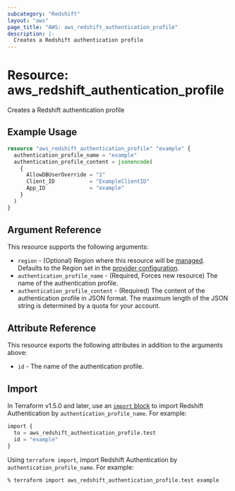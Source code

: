 ```yaml
---
subcategory: "Redshift"
layout: "aws"
page_title: "AWS: aws_redshift_authentication_profile"
description: |-
  Creates a Redshift authentication profile
---
```


# Resource: aws_redshift_authentication_profile

Creates a Redshift authentication profile

## Example Usage

```terraform
resource "aws_redshift_authentication_profile" "example" {
  authentication_profile_name = "example"
  authentication_profile_content = jsonencode(
    {
      AllowDBUserOverride = "1"
      Client_ID           = "ExampleClientID"
      App_ID              = "example"
    }
  )
}
```

## Argument Reference

This resource supports the following arguments:

* `region` - (Optional) Region where this resource will be [managed](https://docs.aws.amazon.com/general/latest/gr/rande.html#regional-endpoints). Defaults to the Region set in the [provider configuration](https://registry.terraform.io/providers/hashicorp/aws/latest/docs#aws-configuration-reference).
* `authentication_profile_name` - (Required, Forces new resource) The name of the authentication profile.
* `authentication_profile_content` - (Required) The content of the authentication profile in JSON format. The maximum length of the JSON string is determined by a quota for your account.

## Attribute Reference

This resource exports the following attributes in addition to the arguments above:

* `id` - The name of the authentication profile.

## Import

In Terraform v1.5.0 and later, use an [`import` block](https://developer.hashicorp.com/terraform/language/import) to import Redshift Authentication by `authentication_profile_name`. For example:

```terraform
import {
  to = aws_redshift_authentication_profile.test
  id = "example"
}
```

Using `terraform import`, import Redshift Authentication by `authentication_profile_name`. For example:

```console
% terraform import aws_redshift_authentication_profile.test example
```
